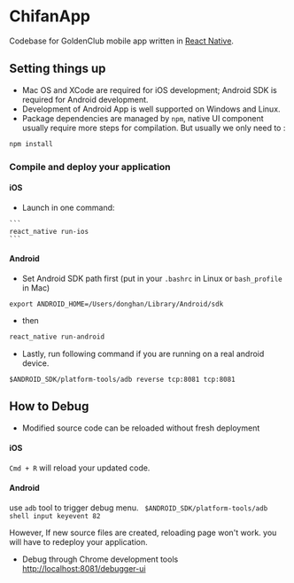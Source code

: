 # ChifanApp
Codebase for GoldenClub mobile app written in [React Native](http://facebook.github.io/react-native/).

## Setting things up
- Mac OS and XCode are required for iOS development; Android SDK is required for Android development.
- Development of Android App is well supported on Windows and Linux.
- Package dependencies are managed by `npm`, native UI component usually require more steps for compilation. But usually we only need to :

 ```bash
 npm install
 ```

### Compile and deploy your application
#### iOS
   - Launch in one command:

    ```
    react_native run-ios
    ```

#### Android
   - Set Android SDK path first (put in your `.bashrc` in Linux or `bash_profile` in Mac)
   
   ```  
   export ANDROID_HOME=/Users/donghan/Library/Android/sdk
   ```
   - then
   
   ```bash
   react_native run-android
   ```
   - Lastly, run following command if you are running on a real android device.
   
   ```
   $ANDROID_SDK/platform-tools/adb reverse tcp:8081 tcp:8081
   ```
   
## How to Debug
  - Modified source code can be reloaded without fresh deployment
#### iOS
   `Cmd + R` will reload your updated code.
#### Android
  use `adb` tool to trigger debug menu. ``` $ANDROID_SDK/platform-tools/adb shell input keyevent 82```
  
  However, If new source files are created, reloading page won't work. you will have to redeploy your application.
  - Debug through Chrome development tools
  [http://localhost:8081/debugger-ui](http://localhost:8081/debugger-ui)
  
